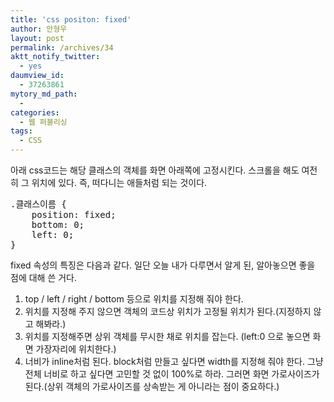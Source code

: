 ```yaml
---
title: 'css positon: fixed'
author: 안형우
layout: post
permalink: /archives/34
aktt_notify_twitter:
  - yes
daumview_id:
  - 37263861
mytory_md_path:
  - 
categories:
  - 웹 퍼블리싱
tags:
  - CSS
---
```

아래 css코드는 해당 클래스의 객체를 화면 아래쪽에 고정시킨다. 스크롤을 해도 여전히 그 위치에 있다. 즉, 떠다니는 애들처럼 되는 것이다.

<pre class="brush: css;" title="code">.클래스이름 {
	position: fixed;
	bottom: 0;
	left: 0;
}</pre>

fixed 속성의 특징은 다음과 같다. 일단 오늘 내가 다루면서 알게 된, 알아놓으면 좋을 점에 대해 쓴 거다.

1.  top / left / right / bottom 등으로 위치를 지정해 줘야 한다.
2.  위치를 지정해 주지 않으면 객체의 코드상 위치가 고정될 위치가 된다.(지정하지 않고 해봐라.)
3.  위치를 지정해주면 상위 객체를 무시한 채로 위치를 잡는다. (left:0 으로 놓으면 화면 가장자리에 위치한다.)
4.  너비가 inline처럼 된다. block처럼 만들고 싶다면 width를 지정해 줘야 한다. 그냥 전체 너비로 하고 싶다면 고민할 것 없이 100%로 하라. 그러면 화면 가로사이즈가 된다.(상위 객체의 가로사이즈를 상속받는 게 아니라는 점이 중요하다.)